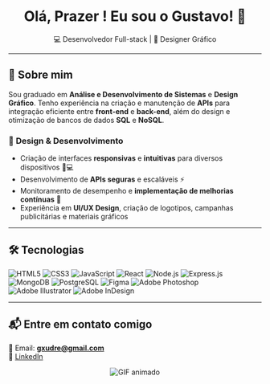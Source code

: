<h1 align="center">Olá, Prazer ! Eu sou o Gustavo! 👋</h1>

<p align="center">
💻 Desenvolvedor Full-stack | 🎨 Designer Gráfico
</p>

---

## 📌 **Sobre mim**
Sou graduado em **Análise e Desenvolvimento de Sistemas** e **Design Gráfico**. Tenho experiência na criação e manutenção de **APIs** para integração eficiente entre **front-end** e **back-end**, além do design e otimização de bancos de dados **SQL** e **NoSQL**.

### 🎨 **Design & Desenvolvimento**
- Criação de interfaces **responsivas** e **intuitivas** para diversos dispositivos 📱💻
- Desenvolvimento de **APIs seguras** e escaláveis ⚡
- Monitoramento de desempenho e **implementação de melhorias contínuas** 🚀
- Experiência em **UI/UX Design**, criação de logotipos, campanhas publicitárias e materiais gráficos

---

## 🛠 **Tecnologias**
![HTML5](https://img.shields.io/badge/-HTML5-E34F26?style=flat-square&logo=html5&logoColor=white)
![CSS3](https://img.shields.io/badge/-CSS3-1572B6?style=flat-square&logo=css3&logoColor=white)
![JavaScript](https://img.shields.io/badge/-JavaScript-F7DF1E?style=flat-square&logo=javascript&logoColor=black)
![React](https://img.shields.io/badge/-React-61DAFB?style=flat-square&logo=react&logoColor=black)
![Node.js](https://img.shields.io/badge/-Node.js-339933?style=flat-square&logo=node.js&logoColor=white)
![Express.js](https://img.shields.io/badge/-Express.js-000000?style=flat-square&logo=express&logoColor=white)
![MongoDB](https://img.shields.io/badge/-MongoDB-47A248?style=flat-square&logo=mongodb&logoColor=white)
![PostgreSQL](https://img.shields.io/badge/-PostgreSQL-316192?style=flat-square&logo=postgresql&logoColor=white)
![Figma](https://img.shields.io/badge/-Figma-F24E1E?style=flat-square&logo=figma&logoColor=white)
![Adobe Photoshop](https://img.shields.io/badge/-Photoshop-31A8FF?style=flat-square&logo=adobe-photoshop&logoColor=white)
![Adobe Illustrator](https://img.shields.io/badge/-Illustrator-FF9A00?style=flat-square&logo=adobe-illustrator&logoColor=white)
![Adobe InDesign](https://img.shields.io/badge/-InDesign-FF3366?style=flat-square&logo=adobe-indesign&logoColor=white)

---

## 📬 **Entre em contato comigo**
📧 Email: **gxudre@gmail.com**  
🔗 [LinkedIn](https://www.linkedin.com/in/gustavo-xudre/)  


<p align="center">
  <img src="https://media1.giphy.com/media/v1.Y2lkPTc5MGI3NjExdnlraW1vc2VydGNsNjdqZzc4MTNmeWJlNDZoMHlxMGJxenE0MHNqeSZlcD12MV9pbnRlcm5hbF9naWZfYnlfaWQmY3Q9Zw/m2Q7FEc0bEr4I/giphy.gif" alt="GIF animado">
</p>